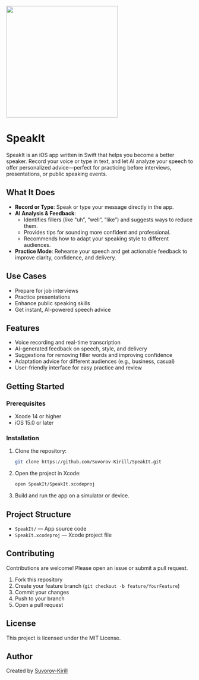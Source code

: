 <img src="https://github.com/user-attachments/assets/7f2a28bc-5381-417c-8692-29e5e65c6b14" width="300" /> <br>
# SpeakIt

SpeakIt is an iOS app written in Swift that helps you become a better speaker. Record your voice or type in text, and let AI analyze your speech to offer personalized advice—perfect for practicing before interviews, presentations, or public speaking events.

## What It Does

- **Record or Type**: Speak or type your message directly in the app.
- **AI Analysis & Feedback**: 
  - Identifies fillers (like “uh”, “well”, “like”) and suggests ways to reduce them.
  - Provides tips for sounding more confident and professional.
  - Recommends how to adapt your speaking style to different audiences.
- **Practice Mode**: Rehearse your speech and get actionable feedback to improve clarity, confidence, and delivery.

## Use Cases

- Prepare for job interviews
- Practice presentations
- Enhance public speaking skills
- Get instant, AI-powered speech advice

## Features

- Voice recording and real-time transcription
- AI-generated feedback on speech, style, and delivery
- Suggestions for removing filler words and improving confidence
- Adaptation advice for different audiences (e.g., business, casual)
- User-friendly interface for easy practice and review

## Getting Started

### Prerequisites

- Xcode 14 or higher
- iOS 15.0 or later

### Installation

1. Clone the repository:
    ```bash
    git clone https://github.com/Suvorov-Kirill/SpeakIt.git
    ```
2. Open the project in Xcode:
    ```bash
    open SpeakIt/SpeakIt.xcodeproj
    ```
3. Build and run the app on a simulator or device.

## Project Structure

- `SpeakIt/` — App source code
- `SpeakIt.xcodeproj` — Xcode project file

## Contributing

Contributions are welcome! Please open an issue or submit a pull request.

1. Fork this repository
2. Create your feature branch (`git checkout -b feature/YourFeature`)
3. Commit your changes
4. Push to your branch
5. Open a pull request

## License

This project is licensed under the MIT License.

## Author

Created by [Suvorov-Kirill](https://github.com/Suvorov-Kirill)
